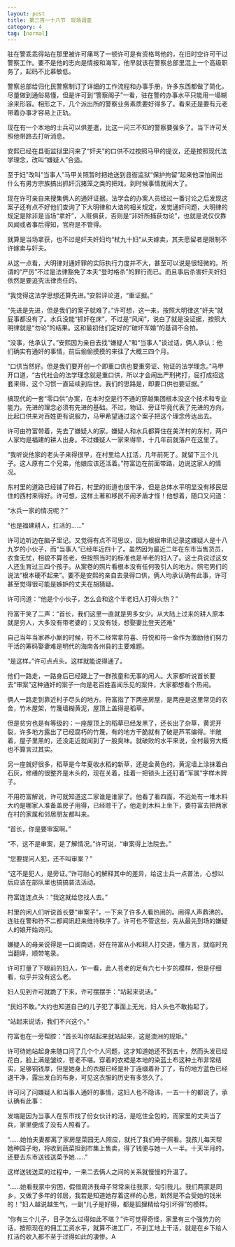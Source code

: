 ```yaml
---
layout: post
title: 第二百一十八节　现场调查
category: 4
tag: [normal]
---
```


驻在警乖乖得站在那里被许可痛骂了一顿许可是有资格骂他的，在旧时空许可干过警察工作。要不是他的志向是情报和海军，他早就该在警察总部里混上一个高级职务了，起码不比慕敏低。

警察总部给归化民警察制订了详细的工作流程和办事手册，许多东西都做了简化，尽量做到通俗易懂，但是许可到“警察阁子”一看，驻在警的办事水平只能用一塌糊涂来形容。相形之下，几个派出所的警察业务素质要好得多了。看来还是要有元老带着办事才容易上正轨。

现在有一个本地的士兵可以供差遣，比这一问三不知的警察要强多了。当下许可关照他带路去打听消息。

安熙已经在县衙监狱里问来了“奸夫”的口供不过按照马甲的提议，还是按照现代法学理念，改叫“嫌疑人”合适。

至于妇”改叫“当事人”马甲关照暂时把她送到县衙监狱“保护拘留”起来他深怕闹出什么有男方宗族搞出抓奸沉猪笼之类的把戏，到时候事情就闹大了。

现在许可亲自来搜集俩人的通奸证据。法学会的办案人员经过一番讨论之后发现这案子还有点不好他们查询了下大明律和大诰的相关规定，发觉通奸问题，大明律的规定是除非是当场“拿奸”，人赃俱获，否则是“非奸所捕获勿论”，也就是说仅仅靠风闻或者事后得知，官府是不管得。

就算是当场拿获，也不过是奸夫奸妇均“杖九十妇“从夫嫁卖，其夫愿留者是限制不许嫁卖与奸夫。

从这一点看，大明律对通奸罪的实际执行力度并不大，甚至可以说是很轻微的。所谓的“严厉”不过是法律豁免了本夫“登时格杀”的罪行而已。而且事后杀害奸夫奸妇依然是要追究法律责任的。

“我觉得这法学思想还算先进。”安熙评论道，“重证据。”

“先进是先进，但是我们的案子就难了。”许可想，这一来，按照大明律这“奸夫”就屁事都没有了。水兵没能“抓奸在床”，不过是“风闻”，说白了就是没证据，按照大明律就是“勿论”的结果。这和最初他们定好的“破坏军婚”的基调不合拍。

“没事，他承认了。”安熙因为亲自去找“嫌疑人”和“当事人”谈过话，俩人承认：他们确实有通奸的事情，前后偷偷摸摸的来往了大概三四个月。

“口供当然好。但是我们要开创一个即重口供也要重旁证、物证的法学理念。”马甲开口道，“古代社会的法学理念就是重口供，所以才会闹出严刑拷打，屈打成招这套来得，这个习惯一直延续到后世。我们的思路是，即要口供也要证据。”

搞现代的一套“零口供”办案，在本时空是行不通的穿越集团根本没这个技术和专业能力。先进的理念必须有先进的基础。不过，物证、旁证毕竟代表了先进的方向，比起口供来对百姓更有说服力，马甲希望通过这个案子把这个理念传达出去。

许可由符富带着，先去了嫌疑人的家。嫌疑人和水兵都算住在美洋村的东村，两户人家均是福建的耕人出身。不过嫌疑人一家来得早，十几年前就落户在这里了。

“我听说他家的老头子来得很早，在村里给人扛活，几年前死了。就留下三个儿子。这人原有二个兄弟，他娘应该还活着。”符富边在前面带路，边说这家人的情况。

东村里的道路已经铺了碎石，村里的街道也很干净，但是总体水平明显没有移民居住的西村来得好。许可想，这样土著和移民不闹矛盾才怪！他想着，随口又问道：

“水兵一家的情况呢？”

“也是福建耕人，扛活的……”

许可边听边在脑子里记。又觉得有点不可思议，因为根据审讯记录这嫌疑人是十八九岁的小伙子，而“当事人”已经年近四十了。虽然因为最近二年在东市当售货员，衣食无忧，相貌不算苍老，但按照当时的标准也是半老的妇人了。这士兵说过这女人还生育过三四个孩子。从案卷的照片看根本没有任何吸引人的地方。照宅男们的说法“根本硬不起来”。要不是安熙的亲自去录得口供，俩人均承认确有此事，许可甚至觉得很可能是嫉妒的丈夫在胡猜疑。

许可问道：“他是个小伙子，怎么会和这个半老妇人打得火热？”

符富干笑了二声：“首长，我们这里一直就是男多女少。从大陆上过来的耕人原本就是穷人，大多没有带老婆的；又没有钱，想娶妻比登天还难”

自己当年当家养小厮的时候，符不二经常拿符喜、符悦和符一金作为激励他们努力干活的筹码娶妻难是明代的海南各州县的主要难题。

“是这样。”许可点点头。这样就能说得通了。

他们一路走，一路身后已经跟上了一群孩童和无事的闲人。大家都听说首长要去“审案”这种通奸的案子一向是老百姓喜闻乐见的案件，大家都想看个热闹。

俩人一路走到靠近村子尽头的地方。符富指了下两座房屋，是两座是这里常见的农舍，竹木屋架，竹篾墙糊黄泥，屋顶上盖得是稻草。

但是贫穷也是有等级的：一座屋顶上的稻草已经发黑了，还长出了杂草，黄泥开裂，许多地方露出了已经腐朽的竹篾，有的地方干脆就有了破是芦苇编得。半敞着，屋子里黑的，还没走近就闻到了一股臭味。就破败的水平来说，全村最穷大概也不算言过其实。

另一座就好很多，稻草是今年夏收水稻的新草，还是金黄色的。黄泥墙上涂抹着白石灰，修缮的很整齐是木头的，现在关着，挂着一把锁头上还钉着“军属”字样木牌子。

不用符富解说，许可就知道这二家谁是谁家了。他看了看四面，不远处有一堆木料大约是哪家人准备盖房子用得，已经晾干了。他走到木料上坐下，要符富去把两家在村的家属和邻居朋友都叫来。

“首长，你是要审案啊。”

“不，这不是审案，是了解情况。”许可说，“审案得上法院去。”

“您要提问人犯，还不叫审案？”

“这不是犯人，是旁证。”许可耐心的解释其中的差异，给这士兵一点普法，心想以后应该在部队里也搞搞普法活动。

符富连连点头：“我这就给您找人去。”

村里的闲人们听说首长要“审案子”，一下来了许多人看热闹的。闹得人声鼎沸的。连驻在警和符不二都闻讯赶来维持秩序了。许可也不管这些，先从最先到场的嫌疑人的娘开始询问。

嫌疑人的母亲说得是一口闽南话，好在符富从小和耕人打交道，懂方言，就临时充当翻译，顺带笔录。

许可打量了下眼前的妇人，乍一看，此人苍老的足有六七十岁的模样，但是仔细看，似乎并没有这么老。

妇人见到许可就跪了下来，许可摆摆手：“站起来说话。”

“民妇不敢。”大约也知道自己的儿子犯了事面上无光，妇人头也不敢抬起了。

“站起来说话，我们不兴这个。”

符富也在一旁帮腔：“首长叫你站起来就站起来，这是澳洲的规矩。”

许可待她站起身来随口问了几个个人问题，这才知道她还不到五十，然而头发已经花白，脸上满是皱纹，苍老不堪。穿着的衣裙是本地的染蓝土布这种土布非常结实，足够铜钱厚，但是她身上的衣服已经是补丁连缀着补丁了，有的地方蓝色已经退干净，露出发白的布身，可见这衣服的历史有多悠久了。

许可问了问嫌疑人和当事人通奸的事情，这妇人也不隐讳，一五一十的都说了，承认确有此事：

发端是因为当事人在东市找了份女伙计的活，是吃住全包的，而家里的丈夫当了兵，家里便成了没有人照看了。

“……她怕夫妻都离了家房屋菜园无人照应，就托了我们母子照看。我孩儿每天帮她种园子地，将收到蔬菜担到市集上售卖，得了钱便与她一人一半。十天半月的，还要去东市送钱送菜予她……”

这样送钱送菜的过程中，一来二去俩人之间的关系就慢慢的升温了。

“……她看我家中穷困，假借周济我母子常常来往我家，勾引我儿。我们两家是同乡，又做了多年的邻居，我若是知道她存着这样的心思，断然是不会受她的钱米的！”妇人越说越生气，一副“儿子是好得，都是狐狸精给勾引坏得”的模样。

“你有三个儿子，日子怎么过得如此不堪？”许可觉得奇怪，家里有三个强劳力的话，按照现在的佣工工资水平，就算不进工厂，不到工地上干活，就是在乡下给人扛活的收入都不至于过得如此的凄惨。A